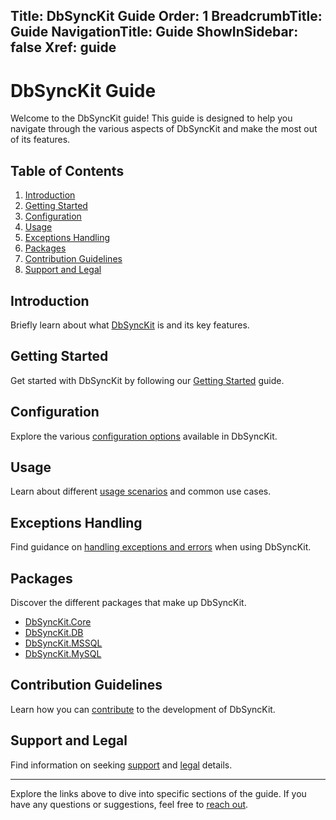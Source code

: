 ﻿﻿Title: DbSyncKit Guide
Order: 1
BreadcrumbTitle: Guide
NavigationTitle: Guide
ShowInSidebar: false
Xref: guide
---

# DbSyncKit Guide

Welcome to the DbSyncKit guide! This guide is designed to help you navigate through the various aspects of DbSyncKit and make the most out of its features.

## Table of Contents

1. [Introduction](#introduction)
2. [Getting Started](#getting-started)
3. [Configuration](#configuration)
4. [Usage](#usage)
5. [Exceptions Handling](#exceptions-handling)
6. [Packages](#packages)
7. [Contribution Guidelines](#contribution-guidelines)
8. [Support and Legal](#support-and-legal)

## Introduction <a name="introduction"></a>

Briefly learn about what [DbSyncKit](xref:usage/Introduction) is and its key features.

## Getting Started <a name="getting-started"></a>

Get started with DbSyncKit by following our [Getting Started](xref:usage/getting-started) guide.

## Configuration <a name="configuration"></a>

Explore the various [configuration options](xref:configuration) available in DbSyncKit.

## Usage <a name="usage"></a>

Learn about different [usage scenarios](xref:usage) and common use cases.

## Exceptions Handling <a name="exceptions-handling"></a>

Find guidance on [handling exceptions and errors](xref:exceptions) when using DbSyncKit.

## Packages <a name="packages"></a>

Discover the different packages that make up DbSyncKit.

- [DbSyncKit.Core](xref:packages/dbsynckit.core)
- [DbSyncKit.DB](xref:packages/dbsynckit.db)
- [DbSyncKit.MSSQL](xref:packages/dbsynckit.mssql)
- [DbSyncKit.MySQL](xref:packages/dbsynckit.mysql)

## Contribution Guidelines <a name="contribution-guidelines"></a>

Learn how you can [contribute](xref:contribution) to the development of DbSyncKit.

## Support and Legal <a name="support-and-legal"></a>

Find information on seeking [support](xref:support) and [legal](xref:legal) details.

---

Explore the links above to dive into specific sections of the guide. If you have any questions or suggestions, feel free to [reach out](xref:support).